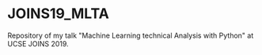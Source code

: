 # JOINS19_MLTA
Repository of my talk "Machine Learning technical Analysis with Python" at UCSE JOINS 2019.
